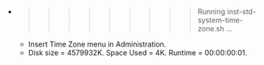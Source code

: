 * >>>>>>>>> Running inst-std-system-time-zone.sh ...
  * Insert Time Zone menu in Administration.
  * Disk size = 4579932K. Space Used = 4K. Runtime = 00:00:00:01.
